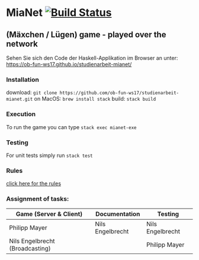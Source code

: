 # MiaNet [![Build Status](https://travis-ci.org/ob-fun-ws17/studienarbeit-mianet.svg?branch=master)](https://travis-ci.org/ob-fun-ws17/studienarbeit-mianet)
## (Mäxchen / Lügen) game - played over the network

Sehen Sie sich den Code der Haskell-Applikation im Browser an unter:
https://ob-fun-ws17.github.io/studienarbeit-mianet/

### Installation
download: ```git clone https://github.com/ob-fun-ws17/studienarbeit-mianet.git```
on MacOS: ```brew install stack```
build: ```stack build```

### Execution
To run the game you can type ```stack exec mianet-exe```

### Testing
For unit tests simply run ```stack test```

### Rules
[click here for the rules](https://github.com/ob-fun-ws17/studienarbeit-mianet/blob/nils/docs/Rules.txt)


### Assignment of tasks:
| Game (Server & Client)          | Documentation    | Testing          |
| ------------------------------- | ---------------- | -----------------|
| Philipp Mayer                   | Nils Engelbrecht | Nils Engelbrecht |
| Nils Engelbrecht (Broadcasting) |                  | Philipp Mayer    |